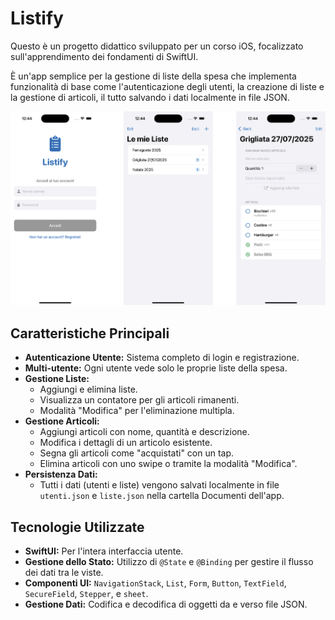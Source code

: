 # Listify 

Questo è un progetto didattico sviluppato per un corso iOS, focalizzato sull'apprendimento dei fondamenti di SwiftUI.

È un'app semplice per la gestione di liste della spesa che implementa funzionalità di base come l'autenticazione degli utenti, la creazione di liste e la gestione di articoli, il tutto salvando i dati localmente in file JSON.

![Listify screenshot](Screenshot\ListView-screenshot.png)

## Caratteristiche Principali

* **Autenticazione Utente:** Sistema completo di login e registrazione.
* **Multi-utente:** Ogni utente vede solo le proprie liste della spesa. 
* **Gestione Liste:**
    * Aggiungi e elimina liste.
    * Visualizza un contatore per gli articoli rimanenti.
    * Modalità "Modifica" per l'eliminazione multipla.
* **Gestione Articoli:**
    * Aggiungi articoli con nome, quantità e descrizione.
    * Modifica i dettagli di un articolo esistente.
    * Segna gli articoli come "acquistati" con un tap.
    * Elimina articoli con uno swipe o tramite la modalità "Modifica".
* **Persistenza Dati:**
    * Tutti i dati (utenti e liste) vengono salvati localmente in file `utenti.json` e `liste.json` nella cartella Documenti dell'app.

## Tecnologie Utilizzate

* **SwiftUI:** Per l'intera interfaccia utente.
* **Gestione dello Stato:** Utilizzo di `@State` e `@Binding` per gestire il flusso dei dati tra le viste.
* **Componenti UI:** `NavigationStack`, `List`, `Form`, `Button`, `TextField`, `SecureField`, `Stepper`, e `sheet`.
* **Gestione Dati:** Codifica e decodifica di oggetti da e verso file JSON.
